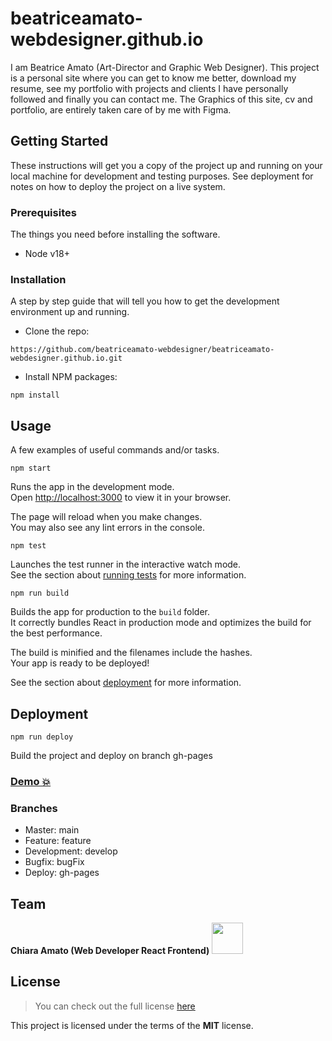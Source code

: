 # beatriceamato-webdesigner.github.io

I am Beatrice Amato (Art-Director and Graphic Web Designer).
This project is a personal site where you can get to know me better, download my resume, see my portfolio with projects and clients I have personally followed and finally you can contact me.
The Graphics of this site, cv and portfolio, are entirely taken care of by me with Figma.

## Getting Started

These instructions will get you a copy of the project up and running on your local machine for development and testing purposes. See deployment for notes on how to deploy the project on a live system.

### Prerequisites

The things you need before installing the software.

- Node v18+

### Installation

A step by step guide that will tell you how to get the development environment up and running.

- Clone the repo:

```
https://github.com/beatriceamato-webdesigner/beatriceamato-webdesigner.github.io.git
```

- Install NPM packages:

```
npm install
```

## Usage

A few examples of useful commands and/or tasks.

```
npm start
```

Runs the app in the development mode.\
Open [http://localhost:3000](http://localhost:3000) to view it in your browser.

The page will reload when you make changes.\
You may also see any lint errors in the console.

```
npm test
```

Launches the test runner in the interactive watch mode.\
See the section about [running tests](https://facebook.github.io/create-react-app/docs/running-tests) for more information.

```
npm run build
```

Builds the app for production to the `build` folder.\
It correctly bundles React in production mode and optimizes the build for the best performance.

The build is minified and the filenames include the hashes.\
Your app is ready to be deployed!

See the section about [deployment](https://facebook.github.io/create-react-app/docs/deployment) for more information.

## Deployment

```
npm run deploy
```

Build the project and deploy on branch gh-pages

### [Demo 💥](https://beatriceamato-webdesigner.github.io)

### Branches

- Master: main
- Feature: feature
- Development: develop
- Bugfix: bugFix
- Deploy: gh-pages

## Team

<!-- ALL-CONTRIBUTORS-LIST:START - Do not remove or modify this section -->
<!-- prettier-ignore-start -->
<!-- markdownlint-disable -->

<b>Chiara Amato (Web Developer React Frontend)</b>
<a href="https://github.com/kiara9393">
  <img src="https://avatars.githubusercontent.com/u/35834135" style="width:50px;">
</a>

<!-- markdownlint-enable -->
<!-- prettier-ignore-end -->

<!-- ALL-CONTRIBUTORS-LIST:END -->

## License

> You can check out the full license [here](https://github.com/IgorAntun/node-chat/blob/master/LICENSE)

This project is licensed under the terms of the **MIT** license.
